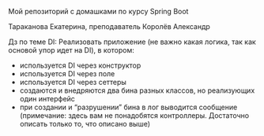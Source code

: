 Мой репозиторий с домашками по курсу Spring Boot

Тараканова Екатерина, преподаватель Королёв Александр

Дз по теме DI:
Реализовать приложение (не важно какая логика, так как основой упор идет на DI), в котором:
- используется DI через конструктор
- используется DI через поле
- используется DI через сеттеры
- создаются и внедряются два бина разных классов, но реализующих один интерфейс
- при создании и “разрушении” бина в лог выводится сообщение
(примечание: здесь вам не понадобятся контроллеры. Достаточно описать только то, что описано выше)
